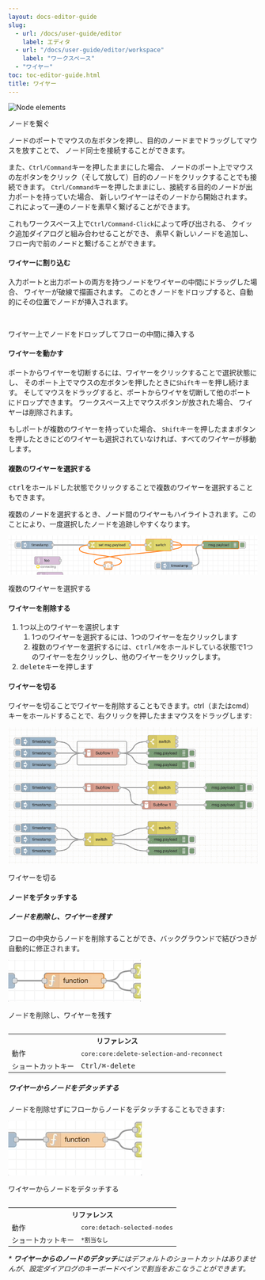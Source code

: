 ```yaml
---
layout: docs-editor-guide
slug:
  - url: /docs/user-guide/editor
    label: エディタ
  - url: "/docs/user-guide/editor/workspace"
    label: "ワークスペース"
  - "ワイヤー"
toc: toc-editor-guide.html
title: ワイヤー
---
```


<div style="width: 435px" class="figure align-right">
  <img src="../images/editor-node-wire.png" alt="Node elements">
  <p class="caption">ノードを繋ぐ</p>
</div>

ノードのポートでマウスの左ボタンを押し、目的のノードまでドラッグしてマウスを放すことで、
ノード同士を接続することができます。

また、`Ctrl/Command`キーを押したままにした場合、
ノードのポート上でマウスの左ボタンをクリック（そして放して）目的のノードをクリックすることでも接続できます。
`Ctrl/Command`キーを押したままにし、接続する目的のノードが出力ポートを持っていた場合、
新しいワイヤーはそのノードから開始されます。
これによって一連のノードを素早く繋げることができます。

これもワークスペース上で`Ctrl/Command-Click`によって呼び出される、
クイック追加ダイアログと組み合わせることができ、
素早く新しいノードを追加し、フロー内で前のノードと繋げることができます。


#### ワイヤーに割り込む

入力ポートと出力ポートの両方を持つノードをワイヤーの中間にドラッグした場合、
ワイヤーが破線で描画されます。
このときノードをドロップすると、自動的にその位置でノードが挿入されます。

<div class="figure">
  <img src="../images/editor-wiring-splice.png" alt="">
  <p class="caption">ワイヤー上でノードをドロップしてフローの中間に挿入する</p>
</div>

#### ワイヤーを動かす

ポートからワイヤーを切断するには、ワイヤーをクリックすることで選択状態にし、
そのポート上でマウスの左ボタンを押したときに`Shift`キーを押し続けます。
そしてマウスをドラッグすると、ポートからワイヤを切断して他のポートにドロップできます。
ワークスペース上でマウスボタンが放された場合、
ワイヤーは削除されます。

もしポートが複数のワイヤーを持っていた場合、
`Shift`キーを押したままボタンを押したときにどのワイヤーも選択されていなければ、すべてのワイヤーが移動します。

#### 複数のワイヤーを選択する

<kbd>ctrl</kbd>をホールドした状態でクリックすることで複数のワイヤーを選択することもできます。

複数のノードを選択するとき、ノード間のワイヤーもハイライトされます。このことにより、一度選択したノードを追跡しやすくなります。

<div class="figure">
  <img src="../images/select-multiple-wires.png" alt="">
  <p class="caption">複数のワイヤーを選択する</p>
</div>


#### ワイヤーを削除する

1. 1つ以上のワイヤーを選択します
    1. 1つのワイヤーを選択するには、1つのワイヤーを左クリックします
    1. 複数のワイヤーを選択するには、<kbd>ctrl/⌘</kbd>をホールドしている状態で1つのワイヤーを左クリックし、他のワイヤーをクリックします。
1. <kbd>delete</kbd>キーを押します


#### ワイヤーを切る
ワイヤーを切ることでワイヤーを削除することもできます。ctrl（またはcmd）キーをホールドすることで、右クリックを押したままマウスをドラッグします:

<div class="figure">
  <img src="../images/slicing-wires.gif" alt="">
  <p class="caption">ワイヤーを切る</p>
</div>


#### ノードをデタッチする

##### ノードを削除し、ワイヤーを残す
フローの中央からノードを削除することができ、バックグラウンドで結びつきが自動的に修正されます。


<div class="row">
  <div class="figure column">
    <img src="../images/delete-node-keep-wires.gif" alt="">
    <p class="caption">ノードを削除し、ワイヤーを残す</p>
  </div>
  <table class="action-ref double-column">
    <tr><th colspan="2">リファレンス</th></tr>
    <tr><td>動作</td><td><code>core:core:delete-selection-and-reconnect</code></td></tr>
    <tr><td>ショートカットキー</td><td><kbd>Ctrl/⌘-delete</kbd></td></tr>
  </table>
</div>

##### ワイヤーからノードをデタッチする
ノードを削除せずにフローからノードをデタッチすることもできます:

<div class="row">
  <div class="figure column">
    <img src="../images/detatch-node-from-wire.gif" alt="">
    <p class="caption">ワイヤーからノードをデタッチする</p>
  </div>
  <table class="action-ref double-column">
    <tr><th colspan="2">リファレンス</th></tr>
    <tr><td>動作</td><td><code>core:detach-selected-nodes</code></td></tr>
    <tr><td>ショートカットキー</td><td><code>*割当なし</code></td></tr>
  </table>
</div>

<i>\* **ワイヤーからのノードのデタッチ**にはデフォルトのショートカットはありませんが、設定ダイアログのキーボードペインで割当をおこなうことができます。</i> 

